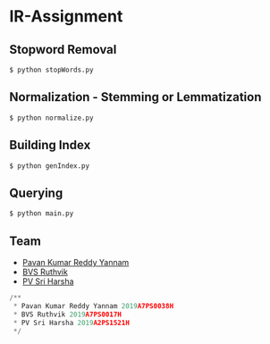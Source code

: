 # IR-Assignment

## Stopword Removal

```
$ python stopWords.py
```

## Normalization - Stemming or Lemmatization
```
$ python normalize.py
```

## Building Index 

```
$ python genIndex.py
```

## Querying
```
$ python main.py
```

## Team

- [Pavan Kumar Reddy Yannam](https://github.com/PavanReddy28/)
- [BVS Ruthvik]()
- [PV Sri Harsha]()

```Python
/**
 * Pavan Kumar Reddy Yannam 2019A7PS0038H
 * BVS Ruthvik 2019A7PS0017H
 * PV Sri Harsha 2019A2PS1521H
 */
```
